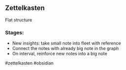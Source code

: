 ## Zettelkasten

Flat structure
### Stages:
- New insights: take small note into fleet with reference
- Connect the notes with already big note in the graph
- On interval, reinforce new notes into a big note

#zettelkasten #obsidian